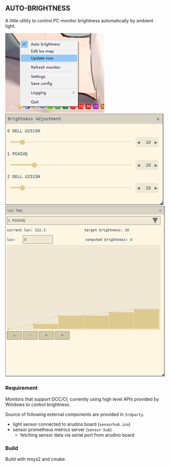 ## AUTO-BRIGHTNESS

A little utility to control PC monitor brightness automatically by ambient light.

![tray](asset\tray.png)
![brightness_tweak](asset\brightness_tweak.png)
![lux_map](asset\lux_map.png)

### Requirement

Monitors that support DCC/CI, currently using high level APIs provided by Windows to control brightness.

Source of following external components are provided in `3rdparty`.

- light sensor connected to arudino board (`sensorhub.ino`)
- sensor prometheus metrics server (`sensor-hub`)
  - fetching sensor data via serial port from arudino board

### Build

Build with msys2 and cmake.
